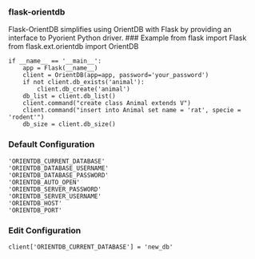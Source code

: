 <h3>flask-orientdb</h3>
Flask-OrientDB simplifies using OrientDB with Flask by providing an interface to Pyorient Python driver.
### Example 
    from flask import Flask
    from flask.ext.orientdb import OrientDB
    
    
    if __name__ == '__main__':
        app = Flask(__name__)
        client = OrientDB(app=app, password='your_password')
        if not client.db_exists('animal'):
            client.db_create('animal')
        db_list = client.db_list()
        client.command("create class Animal extends V")
        client.command("insert into Animal set name = 'rat', specie = 'rodent'")
        db_size = client.db_size()

### Default Configuration
    'ORIENTDB_CURRENT_DATABASE'
    'ORIENTDB_DATABASE_USERNAME'
    'ORIENTDB_DATABASE_PASSWORD'
    'ORIENTDB_AUTO_OPEN'
    'ORIENTDB_SERVER_PASSWORD'
    'ORIENTDB_SERVER_USERNAME'
    'ORIENTDB_HOST'
    'ORIENTDB_PORT'
    
### Edit Configuration
    client['ORIENTDB_CURRENT_DATABASE'] = 'new_db'
